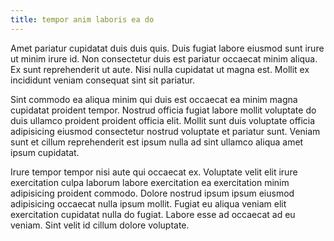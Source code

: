 ```yaml
---
title: tempor anim laboris ea do
---
```


Amet pariatur cupidatat duis duis quis. Duis fugiat labore eiusmod sunt irure ut minim irure id. Non consectetur duis est pariatur occaecat minim aliqua. Ex sunt reprehenderit ut aute. Nisi nulla cupidatat ut magna est. Mollit ex incididunt veniam consequat sint sit pariatur.

Sint commodo ea aliqua minim qui duis est occaecat ea minim magna cupidatat proident tempor. Nostrud officia fugiat labore mollit voluptate do duis ullamco proident proident officia elit. Mollit sunt duis voluptate officia adipisicing eiusmod consectetur nostrud voluptate et pariatur sunt. Veniam sunt et cillum reprehenderit est ipsum nulla ad sint ullamco aliqua amet ipsum cupidatat.

Irure tempor tempor nisi aute qui occaecat ex. Voluptate velit elit irure exercitation culpa laborum labore exercitation ea exercitation minim adipisicing proident commodo. Dolore nostrud ipsum ipsum eiusmod adipisicing occaecat nulla ipsum mollit. Fugiat eu aliqua veniam elit exercitation cupidatat nulla do fugiat. Labore esse ad occaecat ad eu veniam. Sint velit id cillum dolore voluptate.